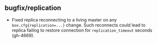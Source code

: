 ## bugfix/replication

* Fixed replica reconnecting to a living master on any `box.cfg{replication=...}`
  change. Such reconnects could lead to replica failing to restore connection
  for `replication_timeout` seconds (gh-4669).
